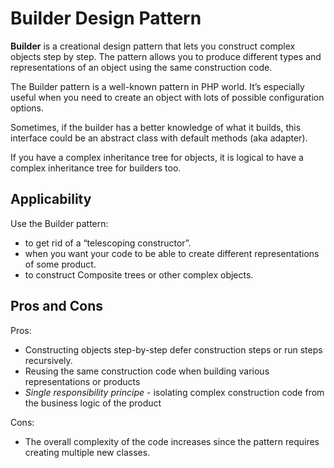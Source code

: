 # Builder Design Pattern

**Builder** is a creational design pattern that lets you construct complex 
objects step by step. The pattern allows you to produce different types 
and representations of an object using the same construction code.

The Builder pattern is a well-known pattern in PHP world. It’s especially useful when you need to create an object with 
lots of possible configuration options.

Sometimes, if the builder has a better knowledge of what it builds, this interface could be an abstract class with default methods (aka adapter).

If you have a complex inheritance tree for objects, it is logical to have a complex inheritance tree for builders too.

## Applicability

Use the Builder pattern:

- to get rid of a “telescoping constructor”.
- when you want your code to be able to create different representations of some product.
- to construct Composite trees or other complex objects.

## Pros and Cons

Pros: 

- Constructing objects step-by-step defer construction steps or run steps recursively.
- Reusing the same construction code when building various representations or products
- *Single responsibility principe* - isolating complex construction code from the business logic of the product

Cons:

- The overall complexity of the code increases since the pattern requires creating multiple new classes.

